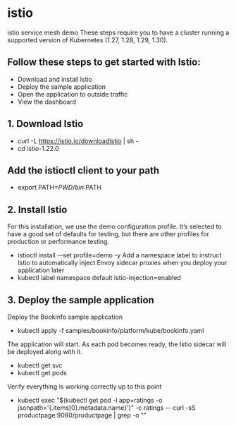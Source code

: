 # istio
istio service mesh demo
These steps require you to have a cluster running a supported version of Kubernetes (1.27, 1.28, 1.29, 1.30). 

## Follow these steps to get started with Istio:
- Download and install Istio
- Deploy the sample application
- Open the application to outside traffic
- View the dashboard

## 1. Download Istio
- curl -L https://istio.io/downloadIstio | sh -
- cd istio-1.22.0
## Add the istioctl client to your path
- export PATH=$PWD/bin:$PATH

## 2. Install Istio
 For this installation, we use the demo configuration profile. It’s selected to have a good set of defaults for testing, but there are other profiles for production or performance testing.
- istioctl install --set profile=demo -y
 Add a namespace label to instruct Istio to automatically inject Envoy sidecar proxies when you deploy your application later
- kubectl label namespace default istio-injection=enabled
  
## 3. Deploy the sample application
Deploy the Bookinfo sample application
- kubectl apply -f samples/bookinfo/platform/kube/bookinfo.yaml
  
The application will start. As each pod becomes ready, the Istio sidecar will be deployed along with it.

- kubectl get svc
- kubectl get pods

Verify everything is working correctly up to this point
- kubectl exec "$(kubectl get pod -l app=ratings -o jsonpath='{.items[0].metadata.name}')" -c ratings -- curl -sS productpage:9080/productpage | grep -o "<title>.*</title>"



